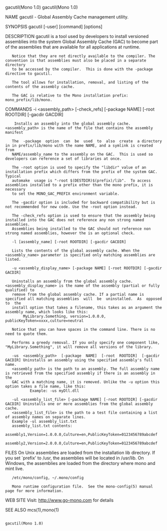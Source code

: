 gacutil(Mono 1.0)                                                                                                                gacutil(Mono 1.0)

NAME
       gacutil - Global Assembly Cache management utility.

SYNOPSIS
       gacutil [-user] [command] [options]

DESCRIPTION
       gacutil  is  a  tool  used  by developers to install versioned assemblies into the system Global Assembly Cache (GAC) to become part of the
       assemblies that are available for all applications at runtime.

       Notice that they are not directly available to the compiler. The convention is that assemblies must also be placed in a separate  directory
       to be accessed by the compiler.  This is done with the -package directive to gacutil.

       The tool allows for installation, removal, and listing of the contents of the assembly cache.

       The GAC is relative to the Mono installation prefix: mono_prefix/lib/mono.

COMMANDS
       -i <assembly_path> [-check_refs] [-package NAME] [-root ROOTDIR] [-gacdir GACDIR]

        Installs an assembly into the global assembly cache. <assembly_path> is the name of the file that contains the assembly manifest

       The  -package  option  can  be  used  to  also  create  a directory in in prefix/lib/mono with the name NAME, and a symlink is created from
       NAME/assembly_name to the assembly on the GAC.  This is used so developers can reference a set of libraries at once.

       The -root option is used to specify the "libdir" value of an installation prefix which differs from the prefix of the system GAC.   Typical
       automake  usage is "-root $(DESTDIR)$(prefix)/lib".  To access assemblies installed to a prefix other than the mono prefix, it is necessary
       to set the MONO_GAC_PREFIX environment variable.

       The -gacdir option is included for backward compatibility but is not recommended for new code. Use the -root option instead.

       The -check_refs option is used to ensure that the assembly being installed into the GAC does not reference any non strong named assemblies.
       Assemblies being installed to the GAC should not reference non strong named assemblies, however the is an optional check.

       -l [assembly_name] [-root ROOTDIR] [-gacdir GACDIR]

       Lists the contents of the global assembly cache. When the <assembly_name> parameter is specified only matching assemblies are listed.

       -u <assembly_display_name> [-package NAME] [-root ROOTDIR] [-gacdir GACDIR]

       Uninstalls an assembly from the global assembly cache.  <assembly_display_name> is the name of the assembly (partial or fully qualified) to
       remove from the global assembly cache. If a partial name is specified all matching assemblies  will  be  uninstalled.  As  opposed  to  the
       install option that takes a filename, this takes as an argument the assembly name, which looks like this:
            MyLibrary.Something, version=1.0.0.0, publicKeyToken=xxxx,culture=neutral

       Notice that you can have spaces in the command line. There is no need to quote them.

       Performs a greedy removal. If you only specify one component like, "MyLibrary.Something", it will remove all versions of the library.

       -us  <assembly_path>  [-package  NAME]  [-root  ROOTDIR]  [-gacdir GACDIR] Uninstalls an assembly using the specified assembly's full name.
       <assembly path> is the path to an assembly. The full assembly name is retrieved from the specified assembly if there is an assembly in  the
       GAC with a matching name, it is removed. Unlike the -u option this option takes a file name, like this:
               Example: -us myDll.dll

       -ul <assembly_list_file> [-package NAME] [-root ROOTDIR] [-gacdir GACDIR] Uninstalls one or more assemblies from the global assembly cache.
       <assembly_list_file> is the path to a test file containing a list of assembly names on separate lines.
       Example -ul assembly_list.txt
       assembly_list.txt contents:
           assembly1,Version=1.0.0.0,Culture=en,PublicKeyToken=0123456789abcdef
           assembly2,Version=2.0.0.0,Culture=en,PublicKeyToken=0123456789abcdef

FILES
       On Unix assemblies are loaded from the installation lib directory.  If you set  `prefix'  to  /usr,  the  assemblies  will  be  located  in
       /usr/lib.  On Windows, the assemblies are loaded from the directory where mono and mint live.

       /etc/mono/config, ~/.mono/config

       Mono runtime configuration file.  See the mono-config(5) manual page for more information.

WEB SITE
       Visit: http://www.go-mono.com for details

SEE ALSO
       mcs(1),mono(1)

                                                                                                                                 gacutil(Mono 1.0)
